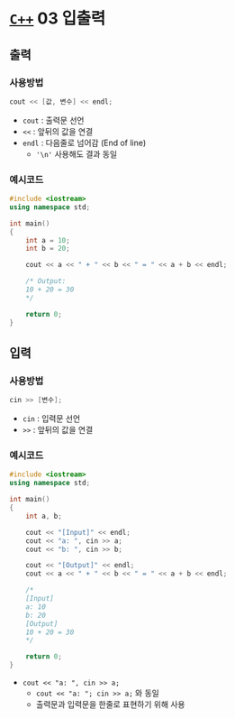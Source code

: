 # [`C++`](./00_목차.md) 03 입출력

## 출력
### 사용방법
    
``` cpp
cout << [값, 변수] << endl;
```

- `cout` : 출력문 선언
- `<<` : 앞뒤의 값을 연결
- `endl` : 다음줄로 넘어감 (End of line)
    - `'\n'` 사용해도 결과 동일 

### 예시코드

``` cpp
#include <iostream>
using namespace std;

int main()
{
    int a = 10;
    int b = 20;

    cout << a << " + " << b << " = " << a + b << endl;

    /* Output:
    10 + 20 = 30
    */

    return 0;
}
```

## 입력
### 사용방법

``` cpp
cin >> [변수];
```
- `cin` : 입력문 선언
- `>>` : 앞뒤의 값을 연결

### 예시코드

``` cpp
#include <iostream>
using namespace std;

int main()
{
    int a, b;

    cout << "[Input]" << endl;
    cout << "a: ", cin >> a;
    cout << "b: ", cin >> b;

    cout << "[Output]" << endl;
    cout << a << " + " << b << " = " << a + b << endl;

    /*
    [Input]
    a: 10
    b: 20
    [Output]
    10 + 20 = 30    
    */

    return 0;
}
```
- `cout << "a: ", cin >> a;`
    - `cout << "a: "; cin >> a;` 와 동일
    - 출력문과 입력문을 한줄로 표현하기 위해 사용